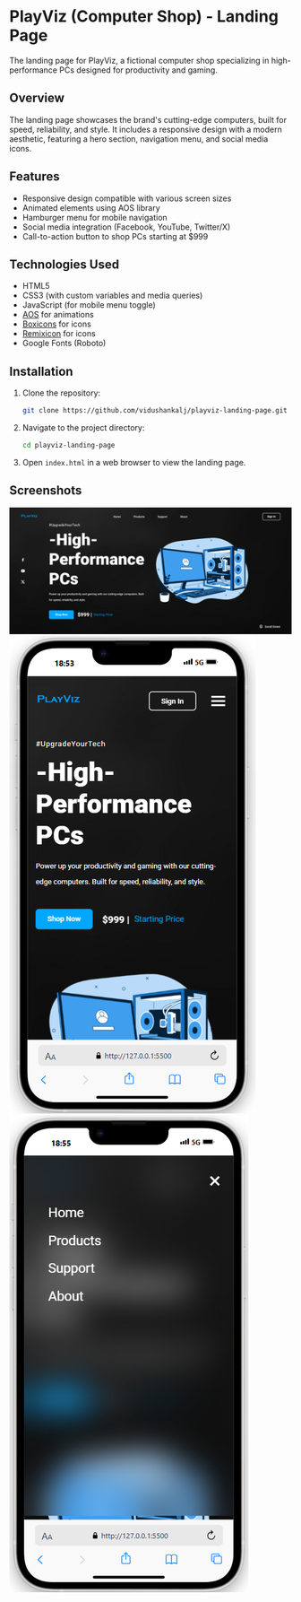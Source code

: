 # PlayViz (Computer Shop) - Landing Page

The landing page for PlayViz, a fictional computer shop specializing in high-performance PCs designed for productivity and gaming.

## Overview

The landing page showcases the brand's cutting-edge computers, built for speed, reliability, and style. It includes a responsive design with a modern aesthetic, featuring a hero section, navigation menu, and social media icons.

## Features

- Responsive design compatible with various screen sizes
- Animated elements using AOS library
- Hamburger menu for mobile navigation
- Social media integration (Facebook, YouTube, Twitter/X)
- Call-to-action button to shop PCs starting at $999

## Technologies Used

- HTML5
- CSS3 (with custom variables and media queries)
- JavaScript (for mobile menu toggle)
- [AOS](https://michalsnik.github.io/aos/) for animations
- [Boxicons](https://boxicons.com/) for icons
- [Remixicon](https://remixicon.com/) for icons
- Google Fonts (Roboto)

## Installation

1. Clone the repository:
   ```bash
   git clone https://github.com/vidushankalj/playviz-landing-page.git
   ```
2. Navigate to the project directory:
   ```bash
   cd playviz-landing-page
   ```
3. Open `index.html` in a web browser to view the landing page.

## Screenshots

![PlayViz Landing Page Screenshot](./screenshots/landingpage.png)
![PlayViz Landing Page Mobile Screenshot](./screenshots/landingpage-mobile.png)
![PlayViz Landing Page Mobile Menu Screenshot](./screenshots/landingpage-mobile-menu.png)
